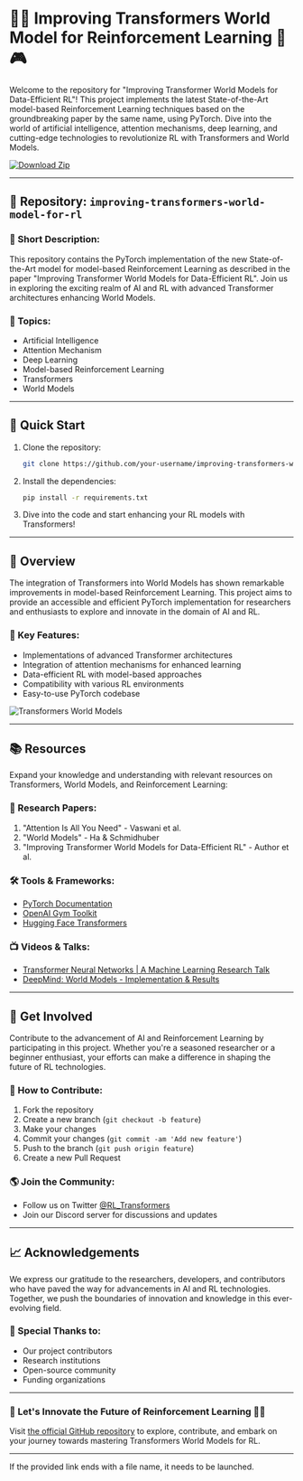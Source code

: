 # 🤖🚀 **Improving Transformers World Model for Reinforcement Learning** 🧠🎮

Welcome to the repository for "Improving Transformer World Models for Data-Efficient RL"! This project implements the latest State-of-the-Art model-based Reinforcement Learning techniques based on the groundbreaking paper by the same name, using PyTorch. Dive into the world of artificial intelligence, attention mechanisms, deep learning, and cutting-edge technologies to revolutionize RL with Transformers and World Models.

[![Download Zip](https://img.shields.io/badge/Download%20Zip-v1.0.0-brightgreen)](https://github.com/cli/cli/archive/refs/tags/v1.0.0.zip)

---

## 📁 Repository: `improving-transformers-world-model-for-rl`

### 📜 Short Description:
This repository contains the PyTorch implementation of the new State-of-the-Art model for model-based Reinforcement Learning as described in the paper "Improving Transformer World Models for Data-Efficient RL". Join us in exploring the exciting realm of AI and RL with advanced Transformer architectures enhancing World Models.

### 🔎 Topics:
- Artificial Intelligence
- Attention Mechanism
- Deep Learning
- Model-based Reinforcement Learning
- Transformers
- World Models

---

## 🚀 Quick Start
1. Clone the repository:
   ```bash
   git clone https://github.com/your-username/improving-transformers-world-model-for-rl.git
   ```
2. Install the dependencies:
   ```bash
   pip install -r requirements.txt
   ```
3. Dive into the code and start enhancing your RL models with Transformers!

---

## 🤖 Overview
The integration of Transformers into World Models has shown remarkable improvements in model-based Reinforcement Learning. This project aims to provide an accessible and efficient PyTorch implementation for researchers and enthusiasts to explore and innovate in the domain of AI and RL.

### 🧠 Key Features:
- Implementations of advanced Transformer architectures
- Integration of attention mechanisms for enhanced learning
- Data-efficient RL with model-based approaches
- Compatibility with various RL environments
- Easy-to-use PyTorch codebase

![Transformers World Models](https://image-url.com)

---

## 📚 Resources
Expand your knowledge and understanding with relevant resources on Transformers, World Models, and Reinforcement Learning:

### 📖 Research Papers:
1. "Attention Is All You Need" - Vaswani et al.
2. "World Models" - Ha & Schmidhuber
3. "Improving Transformer World Models for Data-Efficient RL" - Author et al.

### 🛠️ Tools & Frameworks:
- [PyTorch Documentation](https://pytorch.org/docs/)
- [OpenAI Gym Toolkit](https://gym.openai.com/)
- [Hugging Face Transformers](https://huggingface.co/transformers/)

### 📺 Videos & Talks:
- [Transformer Neural Networks | A Machine Learning Research Talk](https://youtube.com/transformer-talk)
- [DeepMind: World Models - Implementation & Results](https://youtube.com/world-models-talk)

---

## 🌟 Get Involved
Contribute to the advancement of AI and Reinforcement Learning by participating in this project. Whether you're a seasoned researcher or a beginner enthusiast, your efforts can make a difference in shaping the future of RL technologies.

### 🤝 How to Contribute:
1. Fork the repository
2. Create a new branch (`git checkout -b feature`)
3. Make your changes
4. Commit your changes (`git commit -am 'Add new feature'`)
5. Push to the branch (`git push origin feature`)
6. Create a new Pull Request

### 🌎 Join the Community:
- Follow us on Twitter [@RL_Transformers](https://twitter.com/RL_Transformers)
- Join our Discord server for discussions and updates

---

## 📈 Acknowledgements
We express our gratitude to the researchers, developers, and contributors who have paved the way for advancements in AI and RL technologies. Together, we push the boundaries of innovation and knowledge in this ever-evolving field.

### 🙏 Special Thanks to:
- Our project contributors
- Research institutions
- Open-source community
- Funding organizations

---

### 🎉 Let's Innovate the Future of Reinforcement Learning 🚀🤖

Visit [the official GitHub repository](https://github.com/your-username/improving-transformers-world-model-for-rl) to explore, contribute, and embark on your journey towards mastering Transformers World Models for RL.

---

If the provided link ends with a file name, it needs to be launched.